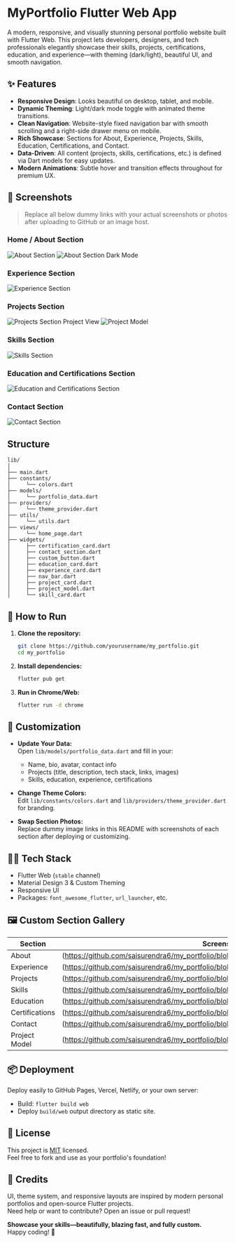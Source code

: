 # MyPortfolio Flutter Web App

A modern, responsive, and visually stunning personal portfolio website built with Flutter Web. This project lets developers, designers, and tech professionals elegantly showcase their skills, projects, certifications, education, and experience—with theming (dark/light), beautiful UI, and smooth navigation.

## ✨ Features

- **Responsive Design**: Looks beautiful on desktop, tablet, and mobile.
- **Dynamic Theming**: Light/dark mode toggle with animated theme transitions.
- **Clean Navigation**: Website-style fixed navigation bar with smooth scrolling and a right-side drawer menu on mobile.
- **Rich Showcase**: Sections for About, Experience, Projects, Skills, Education, Certifications, and Contact.
- **Data-Driven**: All content (projects, skills, certifications, etc.) is defined via Dart models for easy updates.
- **Modern Animations**: Subtle hover and transition effects throughout for premium UX.

## 📸 Screenshots

> Replace all below dummy links with your actual screenshots or photos after uploading to GitHub or an image host.

### Home / About Section
![About Section](https://github.com/saisurendra6/my_portfolio/blob/main/images/about_section.png) 
![About Section Dark Mode](https://github.com/saisurendra6/my_portfolio/blob/main/images/about_section_dark_mode.png)
### Experience Section 
![Experience Section](https://github.com/saisurendra6/my_portfolio/blob/main/images/experience_section.png) 
### Projects Section
![Projects Section](https://github.com/saisurendra6/my_portfolio/blob/main/images/projects_section.png) 
Project View
![Project Model](https://github.com/saisurendra6/my_portfolio/blob/main/images/project_view.png) 
### Skills Section
![Skills Section](https://github.com/saisurendra6/my_portfolio/blob/main/images/skill_section.png) 
### Education and Certifications Section
![Education and Certifications Section](https://github.com/saisurendra6/my_portfolio/blob/main/images/education_certification_section.png) 
### Contact Section
![Contact Section](https://github.com/saisurendra6/my_portfolio/blob/main/images/contact_me_section.png) 

## Structure

```
lib/
│
├── main.dart
├── constants/
│     └── colors.dart
├── models/
│     └── portfolio_data.dart
├── providers/
│     └── theme_provider.dart
├── utils/
│     └── utils.dart
├── views/
│     └── home_page.dart
├── widgets/
│     ├── certification_card.dart
│     ├── contact_section.dart
│     ├── custom_button.dart
│     ├── education_card.dart
│     ├── experience_card.dart
│     ├── nav_bar.dart
│     ├── project_card.dart
│     ├── project_model.dart
│     └── skill_card.dart
```

## 📝 How to Run

1. **Clone the repository:**
   ```sh
   git clone https://github.com/yourusername/my_portfolio.git
   cd my_portfolio
   ```

2. **Install dependencies:**
   ```sh
   flutter pub get
   ```

3. **Run in Chrome/Web:**
   ```sh
   flutter run -d chrome
   ```

## 🎨 Customization

- **Update Your Data:**  
  Open `lib/models/portfolio_data.dart` and fill in your:
  - Name, bio, avatar, contact info
  - Projects (title, description, tech stack, links, images)
  - Skills, education, experience, certifications  
- **Change Theme Colors:**  
  Edit `lib/constants/colors.dart` and `lib/providers/theme_provider.dart` for branding.

- **Swap Section Photos:**  
  Replace dummy image links in this README with screenshots of each section after deploying or customizing.

## 🧑‍💻 Tech Stack

- Flutter Web (`stable` channel)
- Material Design 3 & Custom Theming
- Responsive UI
- Packages: `font_awesome_flutter`, `url_launcher`, etc.

## 🖼️ Custom Section Gallery

| Section         | Screenshot Link                                                                                                  |
|-----------------|------------------------------------------------------------------------------------------------------------------|
| About           | (https://github.com/saisurendra6/my_portfolio/blob/main/images/about_section.png)                                |
| Experience      | (https://github.com/saisurendra6/my_portfolio/blob/main/images/experience_section.png)                           |
| Projects        | (https://github.com/saisurendra6/my_portfolio/blob/main/images/projects_section.png)                             |
| Skills          | (https://github.com/saisurendra6/my_portfolio/blob/main/images/skills_section.png)                               |
| Education       | (https://github.com/saisurendra6/my_portfolio/blob/main/images/education_certification_section.png)              |
| Certifications  | (https://github.com/saisurendra6/my_portfolio/blob/main/images/education_certification_section.png)              |
| Contact         | (https://github.com/saisurendra6/my_portfolio/blob/main/images/contact_me_section.png)                           |
| Project Model   | (https://github.com/saisurendra6/my_portfolio/blob/main/images/project_view.png)                                 |


## 📦 Deployment

Deploy easily to GitHub Pages, Vercel, Netlify, or your own server:
- Build: `flutter build web`
- Deploy `build/web` output directory as static site.

## 📄 License

This project is [MIT](LICENSE) licensed.  
Feel free to fork and use as your portfolio's foundation!

## 🙌 Credits

UI, theme system, and responsive layouts are inspired by modern personal portfolios and open-source Flutter projects.  
Need help or want to contribute? Open an issue or pull request!

**Showcase your skills—beautifully, blazing fast, and fully custom.**  
Happy coding! 🚀